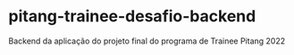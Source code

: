 # pitang-trainee-desafio-backend
Backend da aplicação do projeto final do programa de Trainee Pitang 2022
